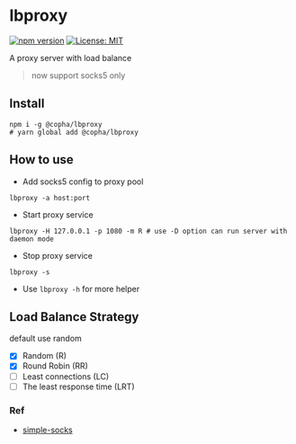 # lbproxy
[![npm version](https://badge.fury.io/js/@copha%2Flbproxy.svg)](https://badge.fury.io/js/@copha%2Flbproxy)
[![License: MIT](https://img.shields.io/badge/License-MIT-brightgreen.svg)](https://opensource.org/licenses/MIT)

A proxy server with load balance

> now support socks5 only

## Install
```
npm i -g @copha/lbproxy 
# yarn global add @copha/lbproxy
```

## How to use

* Add socks5 config to proxy pool
```
lbproxy -a host:port
```

- Start proxy service
```
lbproxy -H 127.0.0.1 -p 1080 -m R # use -D option can run server with daemon mode
```

- Stop proxy service
```
lbproxy -s
```

-  Use `lbproxy -h` for more helper

## Load Balance Strategy
default use random

- [x] Random (R)
- [x] Round Robin (RR)
- [ ] Least connections (LC)
- [ ] The least response time (LRT)

### Ref
* [simple-socks](https://github.com/brozeph/simple-socks)